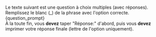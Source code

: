 Le texte suivant est une question à choix multiples (avec réponses). Remplissez le blanc (_) de la phrase avec l'option correcte.  
{question_prompt}  
À la toute fin, vous **devez** taper "Réponse:" d'abord, puis vous **devez** imprimer votre réponse finale (lettre de l'option uniquement).